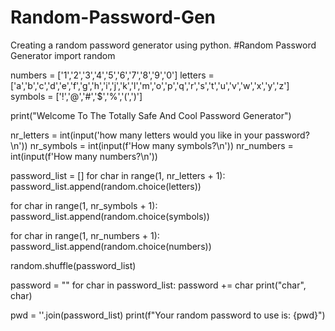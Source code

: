 # Random-Password-Gen
Creating a random password generator using python. 
#Random Password Generator
import random


numbers = ['1','2','3','4','5','6','7','8','9','0']
letters = ['a','b','c','d','e','f','g','h','i','j','k','l','m','o','p','q','r','s','t','u','v','w','x','y','z']
symbols = ['!','@','#','$','%','(',')']

print("Welcome To The Totally Safe And Cool Password Generator")

nr_letters = int(input('how many letters would you like in your password?\n'))
nr_symbols = int(input(f'How many symbols?\n'))
nr_numbers = int(input(f'How many numbers?\n'))

password_list = []
for char in range(1, nr_letters + 1):
    password_list.append(random.choice(letters))

for char in range(1, nr_symbols + 1):
    password_list.append(random.choice(symbols))

for char in range(1, nr_numbers + 1):
    password_list.append(random.choice(numbers))

random.shuffle(password_list)

password = ""
for char in password_list:
    password += char
print("char", char)

pwd = ''.join(password_list)
print(f"Your random password to use is: {pwd}")
